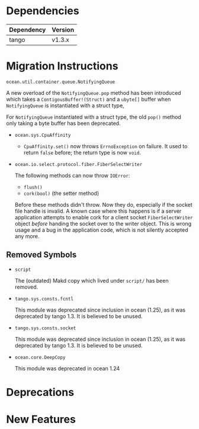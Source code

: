 Dependencies
============

Dependency | Version
-----------|---------
tango      | v1.3.x

Migration Instructions
======================

`ocean.util.container.queue.NotifyingQueue`

  A new overload of the `NotifyingQueue.pop` method has been introduced which
  takes a `ContigousBuffer!(Struct)` and a `ubyte[]` buffer when
  `NotifyingQueue` is instantiated with a struct type,

  For `NotifyingQueue` instantiated with a struct type, the old `pop()`
  method only taking a byte buffer has been deprecated.

* `ocean.sys.CpuAffinity`

  - `CpuAffinity.set()` now throws `ErrnoException` on failure. It used to
    return `false` before; the return type is now `void`.

* `ocean.io.select.protocol.fiber.FiberSelectWriter`

  The following methods can now throw `IOError`:

    * `flush()`
    * `cork(bool)` (the setter method)

  Before these methods didn't throw. Now they do, especially if the socket file
  handle is invalid. A known case where this happens is if a server application
  attempts to enable cork for a client socket `FiberSelectWriter` object
  *before* handing the socket over to the writer object. This is wrong usage and
  a bug in the application code, which is not silently accepted any more.

Removed Symbols
---------------

* `script`

  The (outdated) Makd copy which lived under `script/` has been removed.


* `tango.sys.consts.fcntl`

  This module was deprecated since inclusion in ocean (1.25), as it was deprecated
  by tango 1.3. It is believed to be unused.

* `tango.sys.consts.socket`

  This module was deprecated since inclusion in ocean (1.25), as it was deprecated
  by tango 1.3. It is believed to be unused.

* `ocean.core.DeepCopy`

  This module was deprecated in ocean 1.24


Deprecations
============

New Features
============


